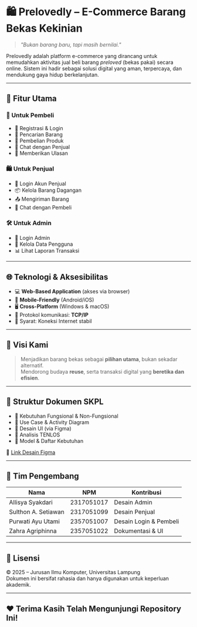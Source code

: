 # 🛍️ Prelovedly – E-Commerce Barang Bekas Kekinian

> _"Bukan barang baru, tapi masih bernilai."_

Prelovedly adalah platform e-commerce yang dirancang untuk memudahkan aktivitas jual beli barang *preloved* (bekas pakai) secara online. Sistem ini hadir sebagai solusi digital yang aman, terpercaya, dan mendukung gaya hidup berkelanjutan.

---

## 🚀 Fitur Utama

### 👤 Untuk Pembeli
- 🔐 Registrasi & Login
- 🔎 Pencarian Barang
- 🛒 Pembelian Produk
- 💬 Chat dengan Penjual
- 🌟 Memberikan Ulasan

### 🛍️ Untuk Penjual
- 🔐 Login Akun Penjual
- 📦 Kelola Barang Dagangan
- 📤 Mengiriman Barang
- 💬 Chat dengan Pembeli

### 🛠️ Untuk Admin
- 🔐 Login Admin
- 👥 Kelola Data Pengguna
- 📊 Lihat Laporan Transaksi

---

## 🌐 Teknologi & Aksesibilitas

- 💻 **Web-Based Application** (akses via browser)
- 📱 **Mobile-Friendly** (Android/iOS)
- 🖥️ **Cross-Platform** (Windows & macOS)
- 🔗 Protokol komunikasi: **TCP/IP**
- 📶 Syarat: Koneksi Internet stabil

---

## 🎯 Visi Kami

> Menjadikan barang bekas sebagai **pilihan utama**, bukan sekadar alternatif.  
> Mendorong budaya **reuse**, serta transaksi digital yang **beretika dan efisien**.

---

## 📁 Struktur Dokumen SKPL

- 📌 Kebutuhan Fungsional & Non-Fungsional
- 📌 Use Case & Activity Diagram
- 📌 Desain UI (via Figma)
- 📌 Analisis TENLOS
- 📌 Model & Daftar Kebutuhan

🔗 [Link Desain Figma](https://www.figma.com/design/gdPd0wqBQlexx2sdtFtCvP/Prelovedly?node-id=0-1&p=f&t=x2d74GOo7yuhmiGx-0)

---

## 🧠 Tim Pengembang

| Nama                 | NPM         | Kontribusi                |
|----------------------|-------------|----------------------------|
| Allisya Syakdari     | 2317051017  | Desain Admin              |
| Sulthon A. Setiawan  | 2317051099  | Desain Penjual            |
| Purwati Ayu Utami    | 2357051007  | Desain Login & Pembeli    |
| Zahra Agriphinna     | 2357051022  | Dokumentasi & UI          |

---

## 📜 Lisensi

© 2025 – Jurusan Ilmu Komputer, Universitas Lampung  
Dokumen ini bersifat rahasia dan hanya digunakan untuk keperluan akademik.

---

## ❤️ Terima Kasih Telah Mengunjungi Repository Ini!
